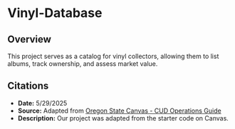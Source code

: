 # Vinyl-Database

## Overview
This project serves as a catalog for vinyl collectors, allowing them to list albums, track ownership, and assess market value.

## Citations
- **Date:** 5/29/2025  
- **Source:** Adapted from [Oregon State Canvas - CUD Operations Guide](https://canvas.oregonstate.edu/courses/1999601/pages/exploration-implementing-cud-operations-in-your-app?module_item_id=25352968)  
- **Description:** Our project was adapted from the starter code on Canvas.